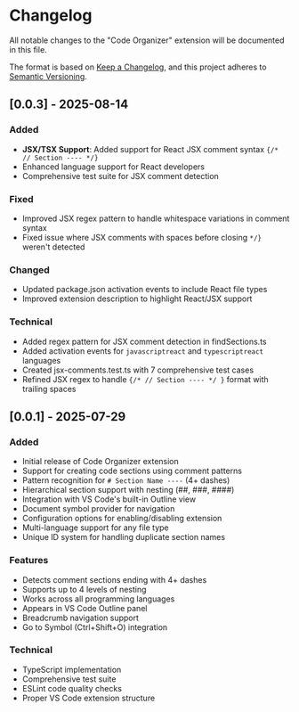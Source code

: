 # Changelog

All notable changes to the "Code Organizer" extension will be documented in this file.

The format is based on [Keep a Changelog](https://keepachangelog.com/en/1.0.0/),
and this project adheres to [Semantic Versioning](https://semver.org/spec/v2.0.0.html).

## [0.0.3] - 2025-08-14

### Added
- **JSX/TSX Support**: Added support for React JSX comment syntax `{/* // Section ---- */}`
- Enhanced language support for React developers
- Comprehensive test suite for JSX comment detection

### Fixed
- Improved JSX regex pattern to handle whitespace variations in comment syntax
- Fixed issue where JSX comments with spaces before closing `*/}` weren't detected

### Changed
- Updated package.json activation events to include React file types
- Improved extension description to highlight React/JSX support

### Technical
- Added regex pattern for JSX comment detection in findSections.ts
- Added activation events for `javascriptreact` and `typescriptreact` languages
- Created jsx-comments.test.ts with 7 comprehensive test cases
- Refined JSX regex to handle `{/* // Section ---- */ }` format with trailing spaces

## [0.0.1] - 2025-07-29

### Added
- Initial release of Code Organizer extension
- Support for creating code sections using comment patterns
- Pattern recognition for `# Section Name ----` (4+ dashes)
- Hierarchical section support with nesting (##, ###, ####)
- Integration with VS Code's built-in Outline view
- Document symbol provider for navigation
- Configuration options for enabling/disabling extension
- Multi-language support for any file type
- Unique ID system for handling duplicate section names

### Features
- Detects comment sections ending with 4+ dashes
- Supports up to 4 levels of nesting
- Works across all programming languages
- Appears in VS Code Outline panel
- Breadcrumb navigation support
- Go to Symbol (Ctrl+Shift+O) integration

### Technical
- TypeScript implementation
- Comprehensive test suite
- ESLint code quality checks
- Proper VS Code extension structure